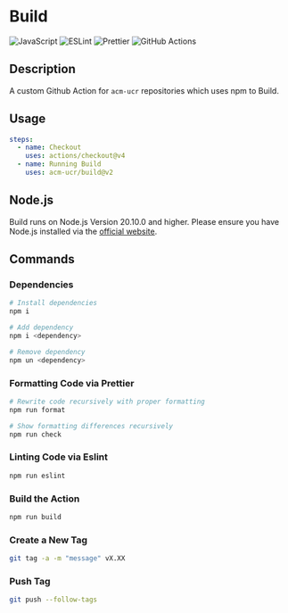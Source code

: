 # Build

![JavaScript](https://img.shields.io/badge/javascript-%23323330.svg?style=for-the-badge&logo=javascript&logoColor=%23F7DF1E)
![ESLint](https://img.shields.io/badge/ESLint-4B3263?style=for-the-badge&logo=eslint&logoColor=white)
![Prettier](https://img.shields.io/badge/prettier-1A2C34?style=for-the-badge&logo=prettier&logoColor=F7BA3E)
![GitHub Actions](https://img.shields.io/badge/GitHub_Actions-2088FF?style=for-the-badge&logo=github-actions&logoColor=white)

## Description

A custom Github Action for `acm-ucr` repositories which uses npm to Build.

## Usage

```yaml
steps:
  - name: Checkout
    uses: actions/checkout@v4
  - name: Running Build
    uses: acm-ucr/build@v2
```

## Node.js

Build runs on Node.js Version 20.10.0 and higher. Please ensure you have Node.js installed via the [official website](https://nodejs.org/en).

## Commands

### Dependencies

```bash
# Install dependencies
npm i

# Add dependency
npm i <dependency>

# Remove dependency
npm un <dependency>
```

### Formatting Code via Prettier

```bash
# Rewrite code recursively with proper formatting
npm run format

# Show formatting differences recursively
npm run check
```

### Linting Code via Eslint

```bash
npm run eslint
```

### Build the Action

```bash
npm run build
```

### Create a New Tag

```bash
git tag -a -m "message" vX.XX
```

### Push Tag

```bash
git push --follow-tags
```
